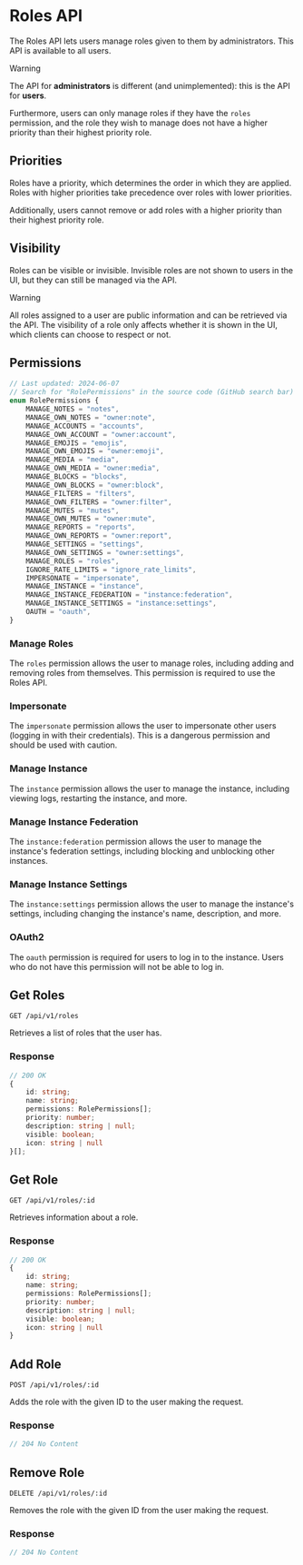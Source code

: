 # Roles API

The Roles API lets users manage roles given to them by administrators. This API is available to all users.

> [!WARNING]
> The API for **administrators** is different (and unimplemented): this is the API for **users**.
>
> Furthermore, users can only manage roles if they have the `roles` permission, and the role they wish to manage does not have a higher priority than their highest priority role.

## Priorities

Roles have a priority, which determines the order in which they are applied. Roles with higher priorities take precedence over roles with lower priorities.

Additionally, users cannot remove or add roles with a higher priority than their highest priority role.

## Visibility

Roles can be visible or invisible. Invisible roles are not shown to users in the UI, but they can still be managed via the API.

> [!WARNING]
> All roles assigned to a user are public information and can be retrieved via the API. The visibility of a role only affects whether it is shown in the UI, which clients can choose to respect or not.

## Permissions

```ts
// Last updated: 2024-06-07
// Search for "RolePermissions" in the source code (GitHub search bar) for the most up-to-date version
enum RolePermissions {
    MANAGE_NOTES = "notes",
    MANAGE_OWN_NOTES = "owner:note",
    MANAGE_ACCOUNTS = "accounts",
    MANAGE_OWN_ACCOUNT = "owner:account",
    MANAGE_EMOJIS = "emojis",
    MANAGE_OWN_EMOJIS = "owner:emoji",
    MANAGE_MEDIA = "media",
    MANAGE_OWN_MEDIA = "owner:media",
    MANAGE_BLOCKS = "blocks",
    MANAGE_OWN_BLOCKS = "owner:block",
    MANAGE_FILTERS = "filters",
    MANAGE_OWN_FILTERS = "owner:filter",
    MANAGE_MUTES = "mutes",
    MANAGE_OWN_MUTES = "owner:mute",
    MANAGE_REPORTS = "reports",
    MANAGE_OWN_REPORTS = "owner:report",
    MANAGE_SETTINGS = "settings",
    MANAGE_OWN_SETTINGS = "owner:settings",
    MANAGE_ROLES = "roles",
    IGNORE_RATE_LIMITS = "ignore_rate_limits",
    IMPERSONATE = "impersonate",
    MANAGE_INSTANCE = "instance",
    MANAGE_INSTANCE_FEDERATION = "instance:federation",
    MANAGE_INSTANCE_SETTINGS = "instance:settings",
    OAUTH = "oauth",
}
```

### Manage Roles

The `roles` permission allows the user to manage roles, including adding and removing roles from themselves. This permission is required to use the Roles API.

### Impersonate

The `impersonate` permission allows the user to impersonate other users (logging in with their credentials). This is a dangerous permission and should be used with caution.

### Manage Instance

The `instance` permission allows the user to manage the instance, including viewing logs, restarting the instance, and more.

### Manage Instance Federation

The `instance:federation` permission allows the user to manage the instance's federation settings, including blocking and unblocking other instances.

### Manage Instance Settings

The `instance:settings` permission allows the user to manage the instance's settings, including changing the instance's name, description, and more.

### OAuth2

The `oauth` permission is required for users to log in to the instance. Users who do not have this permission will not be able to log in.

## Get Roles

```http
GET /api/v1/roles
```

Retrieves a list of roles that the user has.

### Response

```ts
// 200 OK
{
    id: string;
    name: string;
    permissions: RolePermissions[];
    priority: number;
    description: string | null;
    visible: boolean;
    icon: string | null
}[];
```

## Get Role

```http
GET /api/v1/roles/:id
```

Retrieves information about a role.

### Response

```ts
// 200 OK
{
    id: string;
    name: string;
    permissions: RolePermissions[];
    priority: number;
    description: string | null;
    visible: boolean;
    icon: string | null
}
```

## Add Role

```http
POST /api/v1/roles/:id
```

Adds the role with the given ID to the user making the request.

### Response

```ts
// 204 No Content
```

## Remove Role

```http
DELETE /api/v1/roles/:id
```

Removes the role with the given ID from the user making the request.

### Response

```ts
// 204 No Content
```
